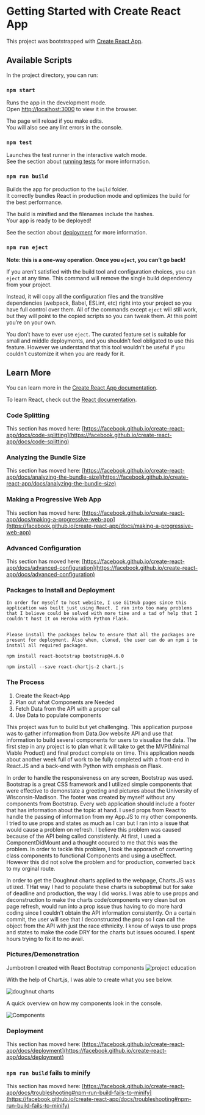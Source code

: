 # Getting Started with Create React App

This project was bootstrapped with [Create React App](https://github.com/facebook/create-react-app).

## Available Scripts

In the project directory, you can run:

### `npm start`

Runs the app in the development mode.\
Open [http://localhost:3000](http://localhost:3000) to view it in the browser.

The page will reload if you make edits.\
You will also see any lint errors in the console.

### `npm test`

Launches the test runner in the interactive watch mode.\
See the section about [running tests](https://facebook.github.io/create-react-app/docs/running-tests) for more information.

### `npm run build`

Builds the app for production to the `build` folder.\
It correctly bundles React in production mode and optimizes the build for the best performance.

The build is minified and the filenames include the hashes.\
Your app is ready to be deployed!

See the section about [deployment](https://facebook.github.io/create-react-app/docs/deployment) for more information.

### `npm run eject`

**Note: this is a one-way operation. Once you `eject`, you can’t go back!**

If you aren’t satisfied with the build tool and configuration choices, you can `eject` at any time. This command will remove the single build dependency from your project.

Instead, it will copy all the configuration files and the transitive dependencies (webpack, Babel, ESLint, etc) right into your project so you have full control over them. All of the commands except `eject` will still work, but they will point to the copied scripts so you can tweak them. At this point you’re on your own.

You don’t have to ever use `eject`. The curated feature set is suitable for small and middle deployments, and you shouldn’t feel obligated to use this feature. However we understand that this tool wouldn’t be useful if you couldn’t customize it when you are ready for it.

## Learn More

You can learn more in the [Create React App documentation](https://facebook.github.io/create-react-app/docs/getting-started).

To learn React, check out the [React documentation](https://reactjs.org/).



### Code Splitting

This section has moved here: [https://facebook.github.io/create-react-app/docs/code-splitting](https://facebook.github.io/create-react-app/docs/code-splitting)

### Analyzing the Bundle Size

This section has moved here: [https://facebook.github.io/create-react-app/docs/analyzing-the-bundle-size](https://facebook.github.io/create-react-app/docs/analyzing-the-bundle-size)

### Making a Progressive Web App

This section has moved here: [https://facebook.github.io/create-react-app/docs/making-a-progressive-web-app](https://facebook.github.io/create-react-app/docs/making-a-progressive-web-app)

### Advanced Configuration

This section has moved here: [https://facebook.github.io/create-react-app/docs/advanced-configuration](https://facebook.github.io/create-react-app/docs/advanced-configuration)

### Packages to Install and Deployment
    In order for myself to host website, I use GitHub pages since this application was built just using React. I ran into too many problems that I believe could be solved with more time and a tad of help that I couldn't host it on Heroku with Python Flask.


    Please install the packages below to ensure that all the packages are present for deployment. Also when, cloned, the user can do an npm i to install all required packages.

    npm install react-bootstrap bootstrap@4.6.0

    npm install --save react-chartjs-2 chart.js

    
### The Process
<ol>
    <li>Create the React-App</li>
    <li>Plan out what Components are Needed</li>
    <li>Fetch Data from the API with a proper call</li>
    <li>Use Data to populate components</li>
</ol>

<p>This project was fun to build but yet challenging. This application purpose was to gather information from Data.Gov website API and use that information to build several components for users to visualize the data. The first step in any project is to plan what it will take to get the MVP(Minimal Viable Product) and final product
complete on time. This application needs about another week full of work to be fully completed with a front-end in React.JS and a back-end with Python with emphasis on Flask.
</p> 

<p>In order to handle the responsiveness on any screen, Bootstrap was used. Bootstrap is a great CSS framework and I utilized simple components that were effective to demonstate a greeting and pictures about the University of Wisconsin-Madison. The footer was created by myself without any components from Bootstrap. Every web application should include a footer that has information about the topic at hand. I used props from React to handle the passing of information from my App.JS to my other components. I tried to use props and states as much as I can but I ran into a issue that would cause a problem on refresh. I believe this problem was caused because of the API being called constistenly. At first, I used a ComponentDidMount and a thought occured to me that this was the problem. In order to tackle this problem, I took the apporach of converting class components to functional Components and using a useEffect. However this did not solve the problem and for production, converted back to my orginal route.</p>


<p>In order to get the Doughnut charts applied to the webpage, Charts.JS was utlized. THat way I had to populate these charts is suboptimal but for sake of deadline and production, the way I did works. I was able to use props and deconstruction to make the charts code/components very clean but on page refresh, would run into a prop issue thus having to do more hard coding since I couldn't obtain the API information consistently. On a certain commit, the user will see that I deconstructed the prop so I can call the object from the API with just the race ethnicity. I know of ways to use props and states to make the code DRY for the charts but issues occured. I spent hours trying to fix it to no avail. </p>

### Pictures/Demonstration

Jumbotron I created with React Bootstrap components
![project education](https://user-images.githubusercontent.com/70716786/125314625-5d529680-e304-11eb-8853-ecff22eceda8.PNG)

With the help of Chart.js, I was able to create what you see below.

![doughnut charts](https://user-images.githubusercontent.com/70716786/125314797-83783680-e304-11eb-96f3-7404bb6a9aac.PNG)

A quick overview on how my components look in the console.


![Components](https://user-images.githubusercontent.com/70716786/125315082-c5a17800-e304-11eb-94be-189ebacf7246.PNG)

### Deployment

This section has moved here: [https://facebook.github.io/create-react-app/docs/deployment](https://facebook.github.io/create-react-app/docs/deployment)

### `npm run build` fails to minify

This section has moved here: [https://facebook.github.io/create-react-app/docs/troubleshooting#npm-run-build-fails-to-minify](https://facebook.github.io/create-react-app/docs/troubleshooting#npm-run-build-fails-to-minify)

